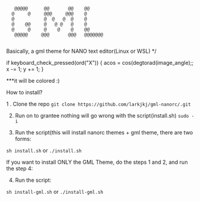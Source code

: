 ```

   @@@@@      @@       @@    @@
  @     @     @@@     @@@    @
  @           @  @   @  @    @
  @    @@     @   @ @   @    @
  @     @     @    @    @    @@
   @@@@@     @@@       @@@   @@@@@@@
                                  
```

Basically, a gml theme for NANO text editor(Linux or WSL)
*/


if keyboard_check_pressed(ord("X"))
{
	acos = cos(degtorad(image_angle);;
	x -= 1;
	y += 1;
}

***it will be colored :)

How to install?

1 . Clone the repo
```git clone https://github.com/larkjkj/gml-nanorc/.git```

2. Run on to grantee nothing will go wrong with the script(install.sh)
```sudo -i```

3. Run the script(this will install nanorc themes + gml theme, there are two forms:

```sh install.sh```
        or
```./install.sh```


If you want to install ONLY the GML Theme, do the steps 1 and 2, and run the step 4:

4. Run the script:

```sh install-gml.sh```
        or
```./install-gml.sh```

